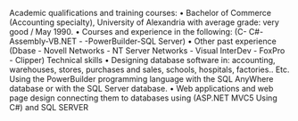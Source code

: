 Academic qualifications and training courses:
• Bachelor of Commerce (Accounting specialty), University of Alexandria with average grade: very good / May 1990.
• Courses and experience in the following: (C- C#-Assembly-VB.NET - -PowerBuilder-SQL Server)
• Other past experience (Dbase - Novell Networks - NT Server Networks - Visual InterDev - FoxPro - Clipper)
Technical skills
• Designing database software in: accounting, warehouses, stores, purchases and sales, schools, hospitals, factories.. Etc. Using the PowerBuilder programming language with the SQL AnyWhere database or with the SQL Server database.
• Web applications and web page design connecting them to databases using (ASP.NET MVC5 Using C#) and SQL SERVER
